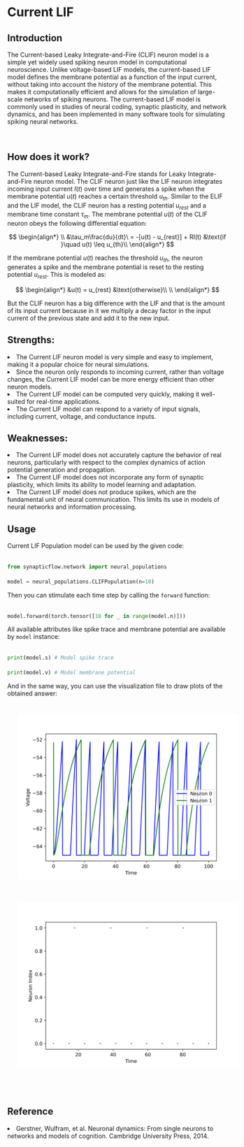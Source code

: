 <script type="text/javascript" src="https://www.maths.nottingham.ac.uk/plp/pmadw/LaTeXMathML.js"></script>
<script src='https://cdnjs.cloudflare.com/ajax/libs/mathjax/2.7.4/MathJax.js?config=default'></script>


# Current LIF

## Introduction
The Current-based Leaky Integrate-and-Fire (CLIF) neuron model is a simple yet widely used spiking neuron model in computational neuroscience. Unlike voltage-based LIF models, the current-based LIF model defines the membrane potential as a function of the input current, without taking into account the history of the membrane potential. This makes it computationally efficient and allows for the simulation of large-scale networks of spiking neurons. The current-based LIF model is commonly used in studies of neural coding, synaptic plasticity, and network dynamics, and has been implemented in many software tools for simulating spiking neural networks.

<br>

## How does it work?

The Current-based Leaky Integrate-and-Fire stands for Leaky Integrate-and-Fire neuron model. The CLIF neuron just like the LIF neuron integrates incoming input current $I(t)$ over time and generates a spike when the membrane potential $u(t)$ reaches a certain threshold $u_{th}$. Similar to the ELIF and the LIF model, the CLIF neuron has a resting potential $u_{rest}$ and a membrane time constant $\tau_m$. The membrane potential $u(t)$ of the CLIF neuron obeys the following differential equation:

$$
\begin{align*}
\\
&\tau_m\frac{du}{dt}\ = -[u(t) - u_{rest}] + RI(t) &\text{if }\quad u(t) \leq u_{th}\\
\end{align*}
$$

If the membrane potential $u(t)$ reaches the threshold $u_{th}$, the neuron generates a spike and the membrane potential is reset to the resting potential $u_{rest}$. This is modeled as:

$$
\begin{align*}
&u(t) = u_{rest} &\text{otherwise}\\
\\
\end{align*}
$$

But the CLIF neuron has a big difference with the LIF and that is the amount of its input current because in it we multiply a decay factor in the input current of the previous state and add it to the new input.

## Strengths:

<li>The Current LIF neuron model is very simple and easy to implement, making it a popular choice for neural simulations.

<br>

<li>Since the neuron only responds to incoming current, rather than voltage changes, the Current LIF model can be more energy efficient than other neuron models.

<br>

<li>The Current LIF model can be computed very quickly, making it well-suited for real-time applications.

<br>

<li>The Current LIF model can respond to a variety of input signals, including current, voltage, and conductance inputs.

<br>

## Weaknesses:

<li>The Current LIF model does not accurately capture the behavior of real neurons, particularly with respect to the complex dynamics of action potential generation and propagation.

<br>

<li>The Current LIF model does not incorporate any form of synaptic plasticity, which limits its ability to model learning and adaptation.

<br>

<li>The Current LIF model does not produce spikes, which are the fundamental unit of neural communication. This limits its use in models of neural networks and information processing.

<br>

## Usage

 Current LIF Population model can be used by the given code:

 ```python

 from synapticflow.network import neural_populations

 model = neural_populations.CLIFPopulation(n=10)

 ```

 Then you can stimulate each time step by calling the `forward` function:

 ```python

 model.forward(torch.tensor([10 for _ in range(model.n)]))

 ```

All available attributes like spike trace and membrane potential are available by `model` instance:

 ```python

 print(model.s) # Model spike trace

 print(model.v) # Model membrane potential

 ```

 And in the same way, you can use the visualization file to draw plots of the obtained answer:

<p align="center">
  <img src="_static/CLIF-v.svg" alt="Voltage Plot" style="width: 600px; padding: 25px;"/>
  <img src="_static/CLIF-s.svg" alt="Raster Plot" style="width: 600px; padding: 25px;"/>
</p>

<br>

## Reference

<li> Gerstner, Wulfram, et al. Neuronal dynamics: From single neurons to networks and models of cognition. Cambridge University Press, 2014.

